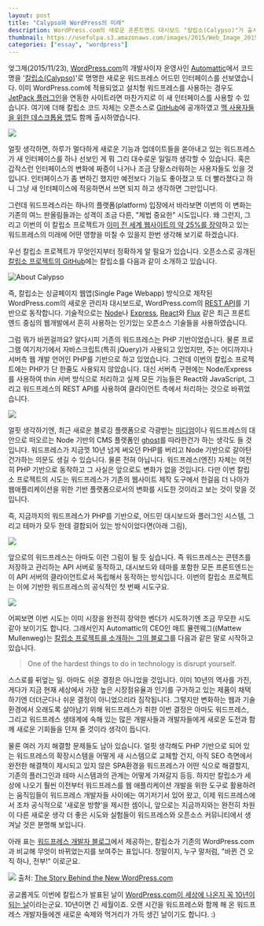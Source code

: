 ```yaml
---
layout: post
title: "Calypso와 WordPress의 미래"
description: WordPress.com의 새로운 프론트엔드 대시보드 "칼립소(Calypso)"가 출시되었습니다. 칼립소는 워드프레스 플랫폼 생태계와 워드프레스의 미래에 어떤 영향을 주게 될까요? 
thumbnail: https://usefulpa.s3.amazonaws.com/images/2015/Web_Image_2015-11-25_12-37-21.png
categories: ["essay", "wordpress"]
---
```


엊그제(2015/11/23), [WordPress.com](https://wordpress.com/)의 개발사이자 운영사인 [Automattic](https://automattic.com/)에서 코드명을 '[칼립소(Calypso)](https://developer.wordpress.com/calypso/)'로 명명한 새로운 워드프레스 어드민 인터페이스를 선보였습니다. 이미 WordPress.com에 적용되었고 설치형 워드프레스를 사용하는 경우도 [JetPack 플러그인](http://jetpack.me/)을 연동한 사이트라면 마찬가지로 이 새 인터페이스를 사용할 수 있습니다. 여기에 더해 칼립소 코드 자체는 오픈소스로 [GitHub](https://github.com/Automattic/wp-calypso)에 공개하였고 [맥 사용자들을 위한 데스크톱용 앱](https://desktop.wordpress.com/)도 함께 출시하였습니다.

![](https://usefulpa.s3.amazonaws.com/images/2015/introducing-wp-calypso.png)

얼핏 생각하면, 하루가 멀다하게 새로운 기능과 업데이트들을 쏟아내고 있는 워드프레스가 새 인터페이스를 하나 선보인 게 뭐 그리 대수로운 일일까 생각할 수 있습니다. 혹은 갑작스런 인터페이스의 변화에 짜증이 나거나 조금 당황스러워하는 사용자들도 있을 것입니다. 인터페이스가 좀 변하긴 했지만 예전보다 기능도 좋아졌고 또 더 빨라졌다고 하니 그냥 새 인터페이스에 적응하면서 쓰면 되지 하고 생각하면 그만입니다. 

그런데 워드프레스라는 하나의 플랫폼(platform) 입장에서 바라보면 이번의 이 변화는 기존의 여느 판올림들과는 성격이 조금 다른, "제법 중요한" 시도입니다. 왜 그런지, 그리고 이번의 이 칼립소 프로젝트가 [이미 전 세계 웹사이트의 약 25%를 장악](http://w3techs.com/technologies/history_overview/content_management/all/y)하고 있는 워드프레스의 미래에 어떤 영향을 미칠 수 있을지 한번 생각해 보기로 하겠습니다.

우선 칼립소 프로젝트가 무엇인지부터 정확하게 알 필요가 있습니다. 오픈소스로 공개된 [칼립소 프로젝트의 GitHub](https://github.com/Automattic/wp-calypso)에는 칼립소를 다음과 같이 소개하고 있습니다.

![About Calypso](https://usefulpa.s3.amazonaws.com/images/2015/what-is-calypso.png)

즉, 칼립소는 싱글페이지 웹앱(Single Page Webapp) 방식으로 제작된 WordPress.com의 새로운 관리자 대시보드로, WordPress.com의 [REST API](https://developer.wordpress.com/docs/api/)를 기반으로 동작합니다. 기술적으로는 [Node](https://nodejs.org/en/)나 [Express](http://expressjs.com/), [React](https://facebook.github.io/react/)와 [Flux](https://facebook.github.io/flux/) 같은 최근 프론트엔드 중심의 웹개발에서 흔히 사용하는 인기있는 오픈소스 기술들을 사용하였습니다.

그럼 뭐가 바뀐걸까요? 알다시피 기존의 워드프레스는 PHP 기반이었습니다. 물론 프로그램 여기저기에서 자바스크립트(특히 jQuery)가 사용되고 있었지만, 주는 어디까지나 서버측 웹 개발 언어인 PHP를 기반으로 하고 있었습니다. 그런데 이번의 칼립소 프로젝트에는 PHP가 단 한줄도 사용되지 않았습니다. 대신 서버측 구현에는 Node/Express를 사용하여 thin 서버 방식으로 처리하고 실제 모든 기능들은 React와 JavaScript, 그리고 워드프레스의 REST API를 사용하여 클라이언트 측에서 처리하는 것으로 바뀌었습니다. 

![](https://usefulpa.s3.amazonaws.com/images/2015/wp-calypso-languages.png)

얼핏 생각하기엔, 최근 새로운 블로깅 플랫폼으로 각광받는 [미디엄](https://medium.com/)이나 워드프레스의 대안으로 떠오르는 Node 기반의 CMS 플랫폼인 [ghost](https://ghost.org/)를 따라한건가 하는 생각도 들 것입니다. 워드프레스가 지금껏 10년 넘게 써오던 PHP를 버리고 Node 기반으로 갈아탄 건가하는 의문도 생길 수 있습니다. 물론 전혀 아닙니다. 워드프레스(엔진) 자체는 여전히 PHP 기반으로 동작하고 그 사실은 앞으로도 변화가 없을 것입니다. 다만 이번 칼립소 프로젝트의 시도는 워드프레스가 기존의 웹사이트 제작 도구에서 한걸음 더 나아가 웹애플리케이션을 위한 기반 플랫폼으로서의 변화를 시도한 것이라고 보는 것이 맞을 것입니다.

즉, 지금까지의 워드프레스가 PHP를 기반으로, 어드민 대시보드와 플러그인 시스템, 그리고 테마가 모두 한데 결합되어 있는 방식이었다면(아래 그림),

![](https://usefulpa.s3.amazonaws.com/images/2015/wp-architecture-asis.png)

앞으로의 워드프레스는 아마도 이런 그림이 될 듯 싶습니다. 즉 워드프레스는 콘텐츠를 저장하고 관리하는 API 서버로 동작하고, 대시보드와 테마를 포함한 모든 프론트엔드는 이 API 서버의 클라이언트로서 독립해서 동작하는 방식입니다. 이번의 칼립소 프로젝트는 이에 기반한 워드프레스의 공식적인 첫 번째 시도구요.

![](https://usefulpa.s3.amazonaws.com/images/2015/wp-architecture-tobe.png)

어찌보면 이번 시도는 이미 시장을 완전히 장악한 벤더가 시도하기엔 조금 무모한 시도 같아 보이기도 합니다. 그래서인지 Automattic의 CEO인 매트 뮬렌웨그((Mattew Mullenweg)는 [칼립소 프로젝트를 소개하는 그의 블로그](http://ma.tt/2015/11/dance-to-calypso/)를 다음과 같은 말로 시작하고 있습니다.

> One of the hardest things to do in technology is disrupt yourself.

스스로를 뒤엎는 일. 아마도 쉬운 결정은 아니었을 것입니다. 이미 10년의 역사를 가진, 게다가 지금 현재 세상에서 가장 높은 시장점유율과 인기를 구가하고 있는 제품이 채택하기엔 더더군다나 쉬운 결정이 아니었으리라 짐작됩니다. 그렇지만 변화하는 웹과 기술 환경에서 오래도록 살아남기 위해 워드프레스가 취한 이번 결정은 아마도 워드프레스, 그리고 워드프레스 생태계에 속해 있는 많은 개발사들과 개발자들에게 새로운 도전과 함께 새로운 기회들을 던져 줄 것이라 생각이 듭니다.

물론 여러 가지 해결할 문제들도 남아 있습니다. 얼핏 생각해도 PHP 기반으로 되어 있는 워드프레스의 확장시스템을 어떻게 새 시스템으로 교체할 건지, 아직 SEO 측면에서 완전한 해결책이 제시되고 있지 않은 SPA환경을 워드프레스가 어떤 식으로 해결할지, 기존의 플러그인과 테마 시스템과의 관계는 어떻게 가져갈지 등등. 하지만 칼립소가 세상에 나오기 훨씬 이전부터 워드프레스를 웹 애플리케이션 개발을 위한 도구로 활용하려는 움직임들이 워드프레스 개발자들 사이에는 여기저기서 있어 왔고, 이제 워드프레스에서 조차 공식적으로 '새로운 방향'을 제시한 셈이니, 앞으로는 지금까지와는 완전히 차원이 다른 새로운 생각 더 좋은 시도와 실험들이 워드프레스와 오픈소스 커뮤니티에서 생겨날 것은 분명해 보입니다.

아래 표는 [워드프레스 개발자 블로그](https://developer.wordpress.com/blog/)에서 제공하는, 칼립소가 기존의 WordPress.com과 비교해 무엇이 바뀌었는지를 보여주는 표입니다. 정말이지, 누구 말처럼, "바뀐 건 오직 하나, 전부!" 이로군요.

![](https://developer.files.wordpress.com/2015/11/whats-new-wpcom2x2.png)
출처: [The Story Behind the New WordPress.com](https://developer.wordpress.com/2015/11/23/the-story-behind-the-new-wordpress-com/)

공교롭게도 이번에 칼립스가 발표된 날이 [WordPress.com이 세상에 나온지 꼭 10년이 되는 날](https://en.blog.wordpress.com/2005/11/23/opening-it-up/)이라는군요. 10년이면 긴 세월이죠. 오랜 시간을 워드프레스와 함께 해 온 워드프레스 개발자들에겐 새로운 숙제와 먹거리가 가득 생긴 날이기도 합니다. :)






